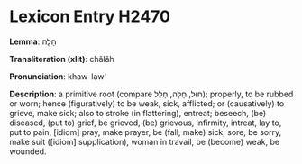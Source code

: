 # Lexicon Entry H2470

**Lemma**: חָלָה

**Transliteration (xlit)**: châlâh

**Pronunciation**: khaw-law'

**Description**:
a primitive root (compare חוּל, חָלָה, חָלַל); properly, to be rubbed or worn; hence (figuratively) to be weak, sick, afflicted; or (causatively) to grieve, make sick; also to stroke (in flattering), entreat; beseech, (be) diseased, (put to) grief, be grieved, (be) grievous, infirmity, intreat, lay to, put to pain, [idiom] pray, make prayer, be (fall, make) sick, sore, be sorry, make suit ([idiom] supplication), woman in travail, be (become) weak, be wounded.
